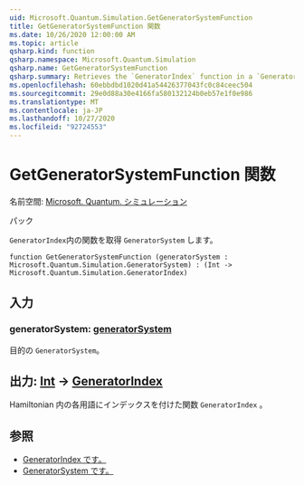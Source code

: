 ```yaml
---
uid: Microsoft.Quantum.Simulation.GetGeneratorSystemFunction
title: GetGeneratorSystemFunction 関数
ms.date: 10/26/2020 12:00:00 AM
ms.topic: article
qsharp.kind: function
qsharp.namespace: Microsoft.Quantum.Simulation
qsharp.name: GetGeneratorSystemFunction
qsharp.summary: Retrieves the `GeneratorIndex` function in a `GeneratorSystem`.
ms.openlocfilehash: 60ebbdbd1020d41a54426377043fc0c84ceec504
ms.sourcegitcommit: 29e0d88a30e4166fa580132124b0eb57e1f0e986
ms.translationtype: MT
ms.contentlocale: ja-JP
ms.lasthandoff: 10/27/2020
ms.locfileid: "92724553"
---
```

# <a name="getgeneratorsystemfunction-function"></a>GetGeneratorSystemFunction 関数

名前空間: [Microsoft. Quantum. シミュレーション](xref:Microsoft.Quantum.Simulation)

パック [](https://nuget.org/packages/)


`GeneratorIndex`内の関数を取得 `GeneratorSystem` します。

```qsharp
function GetGeneratorSystemFunction (generatorSystem : Microsoft.Quantum.Simulation.GeneratorSystem) : (Int -> Microsoft.Quantum.Simulation.GeneratorIndex)
```


## <a name="input"></a>入力

### <a name="generatorsystem--generatorsystem"></a>generatorSystem: [generatorSystem](xref:Microsoft.Quantum.Simulation.GeneratorSystem)

目的の `GeneratorSystem`。



## <a name="output--int---generatorindex"></a>出力: [Int](xref:microsoft.quantum.lang-ref.int) -> [GeneratorIndex](xref:Microsoft.Quantum.Simulation.GeneratorIndex)

Hamiltonian 内の各用語にインデックスを付けた関数 `GeneratorIndex` 。

## <a name="see-also"></a>参照

- [GeneratorIndex です。](xref:Microsoft.Quantum.Simulation.GeneratorIndex)
- [GeneratorSystem です。](xref:Microsoft.Quantum.Simulation.GeneratorSystem)